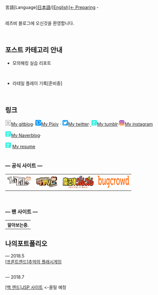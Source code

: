 言語[Language][日本語](index)/<a href="">[English]<- Preparing</a> -


<br>레츠비 블로그에 오신것을 환영합니다.

<br>



포스트 카테고리 안내
---------------

* 모의해킹 실습 리포트
<br>

* 라테일 플레이 기록[준비중]
<br>

<!--* dev.vcs = 버전 관리 시스템(Version Control System) 관련 내용들입니다.-->

<!--* etc = 그 외-->

링크
------------

<a alt="My gitblog" href="cgiko.html">
<img src="images/io.png" border="0" width="19" height="19">My gitblog</a>&middot; 
<a alt="My Pixiv" href="https://www.pixiv.net/users/1112945">
<img src="images/pixiv.png" border="0" width="19" height="19">My Pixiv</a> &middot; <a alt="My twitter" href="https://twitter.com/Luna_0x02">
<img src="images/twitter.png" border="0" width="19" height="19">My twitter</a>&middot;<a alt="My tumblr" href="http://luna0x01.tumblr.com">
<img src="images/resume.png" border="0" width="19" height="19">My tumblr</a>&middot;<a alt="My tumblr" href="https://www.instagram.com/luna_0x01/"><img src="images/instagr.png" border="0" width="19" height="19">My instagram</a>

<img src="images/resume.png" border="0" width="19" height="19"><a alt="My Naverblog" href="https://blog.naver.com/bnm0170">My Naverblog</a>&middot;
	
![텍스트](images/resume.png) [My resume](resume.md)
<br><br>
<h3> ―  공식 사이트  ―</h3>
<div>
	<table frame=void>
	<th><a href="https://www.latale.com/Main/">
<img src="images/latale2.png" border="0" width="75" height="35"></a> </th> 
  <th><a href="https://la.happytuk.co.jp/la/index">
<img src="images/latale.png" border="0" width="75" height="42"></a></th> 
  <th><a href="http://guruguru-anime.jp/">
<img src="images/gugu.png" border="0" width="100" height="40"></a></th>
  <th><a href="https://www.bugcrowd.com/">
<img src="images/bugcrowd.png" border="0" width="100" height="40"></a></th>
	</table>
</div>

<br>  

<h3> ―  팬 사이트  ―</h3>
<div>
<table frame=void>
<th> 알아보는중.</th>
</table>
</div>


나의포트폴리오
------------

―  2018.5 <br>
  <a href="https://kurailuna.github.io/PP/index.html">[프론트엔드]추억의 플래시게임</a>	
<br>

 ― 2018.7

<a href="">[백 엔드]JSP 사이트</a> <-올릴 예정

